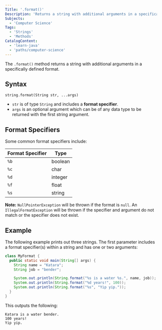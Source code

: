 ```yaml
---
Title: '.format()'
Description: 'Returns a string with additional arguments in a specifically defined format.'
Subjects:
  - 'Computer Science'
Tags:
  - 'Strings'
  - 'Methods'
CatalogContent:
  - 'learn-java'
  - 'paths/computer-science'
---
```


The `.format()` method returns a string with additional arguments in a specifically defined format.

## Syntax

```pseudo
string.format(String str, ...args)
```

- `str` is of type `String` and includes a **format specifier**.
- `args` is an optional argument which can be of any data type to be returned with the first string argument.

## Format Specifiers

Some common format specifiers include:

| Format Specifier | Type     |
| ---------------- | -------- |
| `%b`             | boolean  |
| `%c`             | char     |
| `%d`             | integer  |
| `%f`             | float    |
| `%s`             | string   |

**Note:** `NullPointerException` will be thrown if the format is `null`. An `IllegalFormatException` will be thrown if the specifier and argument do not match or the specifier does not exist.

## Example

The following example prints out three strings. The first parameter includes a format specifier(s) within a string and has one or two arguments:

```java
class MyFormat {
  public static void main(String[] args) {
    String name = "Katara";
    String job = "bender";

    System.out.println(String.format("%s is a water %s.", name, job));
    System.out.println(String.format("%d years!", 100));
    System.out.println(String.format("%s", "Yip yip."));
  }
}
```

This outputs the following:

```shell
Katara is a water bender.
100 years!
Yip yip.
```
